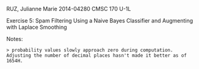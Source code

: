 RUZ, Julianne Marie
2014-04280
CMSC 170 U-1L

Exercise 5: Spam Filtering Using a Naive Bayes Classifier and Augmenting with Laplace Smoothing

Notes:

	> probability values slowly approach zero during computation. Adjusting the number of decimal places hasn't made it better as of 1654H.